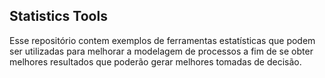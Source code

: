 ## Statistics Tools

Esse repositório contem exemplos de ferramentas estatísticas que podem ser utilizadas para melhorar a modelagem de processos a fim de se obter melhores resultados que poderão gerar melhores tomadas de decisão.
